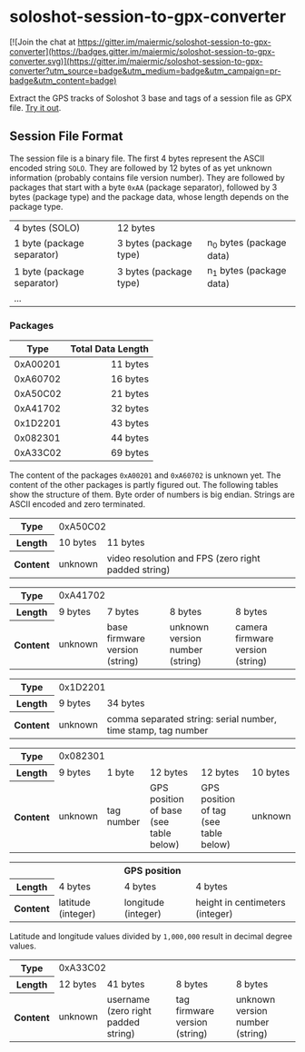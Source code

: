 # soloshot-session-to-gpx-converter

[![Join the chat at https://gitter.im/maiermic/soloshot-session-to-gpx-converter](https://badges.gitter.im/maiermic/soloshot-session-to-gpx-converter.svg)](https://gitter.im/maiermic/soloshot-session-to-gpx-converter?utm_source=badge&utm_medium=badge&utm_campaign=pr-badge&utm_content=badge)

Extract the GPS tracks of Soloshot 3 base and tags of a session file as GPX file.
[Try it out](https://maiermic.github.io/soloshot-session-to-gpx-converter/index.html).

## Session File Format
The session file is a binary file. The first 4 bytes represent the ASCII encoded string `SOLO`. They are followed by 12 bytes of as yet unknown information (probably contains file version number). They are followed by packages that start with a byte `0xAA` (package separator), followed by 3 bytes (package type) and the package data, whose length depends on the package type.

<table>
  <tr>
    <td>4 bytes (SOLO)</td>
    <td colspan="2">12 bytes</td>
  </tr>
  <tr>
    <td>1 byte (package separator)</td>
    <td>3 bytes (package type)</td>
    <td>n<sub>0</sub> bytes (package data)</td>
  </tr>
  <tr>
    <td>1 byte (package separator)</td>
    <td>3 bytes (package type)</td>
    <td>n<sub>1</sub> bytes (package data)</td>
  </tr>
  <tr>
    <td colspan="3">...</td>
  </tr>
</table>

### Packages

| Type     | Total Data Length |
| -------- | ----------------: |
| 0xA00201 |          11 bytes |
| 0xA60702 |          16 bytes |
| 0xA50C02 |          21 bytes |
| 0xA41702 |          32 bytes |
| 0x1D2201 |          43 bytes |
| 0x082301 |          44 bytes |
| 0xA33C02 |          69 bytes |

The content of the packages `0xA00201` and `0xA60702` is unknown yet. The content of the other packages is partly figured out. The following tables show the structure of them. Byte order of numbers is big endian. Strings are ASCII encoded and zero terminated.

<table>
    <tr>
        <th>Type</th>
        <td colspan="2">0xA50C02</td>
    </tr>
    <tr>
        <th>Length</th>
        <td>10 bytes</td>
        <td>11 bytes</td>
    </tr>
    <tr>
        <th>Content</th>
        <td>unknown</td>
        <td>video resolution and FPS (zero right padded string)</td>
    </tr>
</table>


<table>
    <tr>
        <th>Type</th>
        <td colspan="4">0xA41702</td>
    </tr>
    <tr>
        <th>Length</th>
        <td>9 bytes</td>
        <td>7 bytes</td>
        <td>8 bytes</td>
        <td>8 bytes</td>
    </tr>
    <tr>
        <th>Content</th>
        <td>unknown</td>
        <td>base firmware version (string)</td>
        <td>unknown version number (string)</td>
        <td>camera firmware version (string)</td>
    </tr>
</table>

<table>
    <tr>
        <th>Type</th>
        <td colspan="2">0x1D2201</td>
    </tr>
    <tr>
        <th>Length</th>
        <td>9 bytes</td>
        <td>34 bytes</td>
    </tr>
    <tr>
        <th>Content</th>
        <td>unknown</td>
        <td>comma separated string: serial number, time stamp, tag number</td>
    </tr>
</table>

<table>
    <tr>
        <th>Type</th>
        <td colspan="5">0x082301</td>
    </tr>
    <tr>
        <th>Length</th>
        <td>9 bytes</td>
        <td>1 byte</td>
        <td>12 bytes</td>
        <td>12 bytes</td>
        <td>10 bytes</td>
    </tr>
    <tr>
        <th>Content</th>
        <td>unknown</td>
        <td>tag number</td>
        <td>GPS position of base (see table below)</td>
        <td>GPS position of tag (see table below)</td>
        <td>unknown</td>
    </tr>
</table>

<table>
    <tr>
        <th colspan="4">GPS position</th>
    </tr>
    <tr>
        <th>Length</th>
        <td>4 bytes</td>
        <td>4 bytes</td>
        <td>4 bytes</td>
    </tr>
    <tr>
        <th>Content</th>
        <td>latitude (integer)</td>
        <td>longitude (integer)</td>
        <td>height in centimeters (integer)</td>
    </tr>
</table>

Latitude and longitude values divided by `1,000,000` result in decimal degree values.

<table>
    <tr>
        <th>Type</th>
        <td colspan="4">0xA33C02</td>
    </tr>
    <tr>
        <th>Length</th>
        <td>12 bytes</td>
        <td>41 bytes</td>
        <td>8 bytes</td>
        <td>8 bytes</td>
    </tr>
    <tr>
        <th>Content</th>
        <td>unknown</td>
        <td>username (zero right padded string)</td>
        <td>tag firmware version (string)</td>
        <td>unknown version number (string)</td>
    </tr>
</table>
